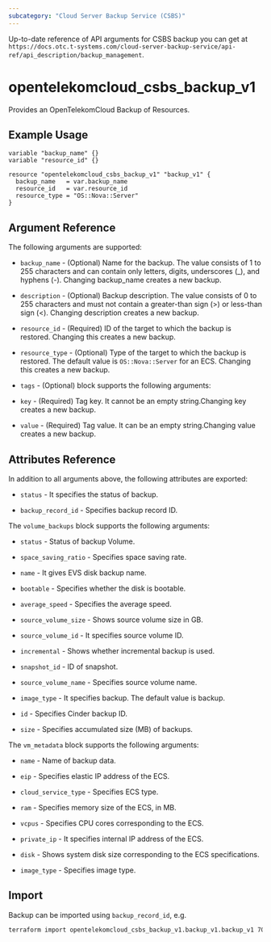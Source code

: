```yaml
---
subcategory: "Cloud Server Backup Service (CSBS)"
---
```


Up-to-date reference of API arguments for CSBS backup you can get at
`https://docs.otc.t-systems.com/cloud-server-backup-service/api-ref/api_description/backup_management`.

# opentelekomcloud_csbs_backup_v1

Provides an OpenTelekomCloud Backup of Resources.

## Example Usage

```hcl
variable "backup_name" {}
variable "resource_id" {}

resource "opentelekomcloud_csbs_backup_v1" "backup_v1" {
  backup_name   = var.backup_name
  resource_id   = var.resource_id
  resource_type = "OS::Nova::Server"
}
```

## Argument Reference

The following arguments are supported:

* `backup_name` - (Optional) Name for the backup. The value consists of 1 to 255 characters and can contain only letters, digits, underscores (_), and hyphens (-). Changing backup_name creates a new backup.

* `description` - (Optional) Backup description. The value consists of 0 to 255 characters and must not contain a greater-than sign (>) or less-than sign (<). Changing description creates a new backup.

* `resource_id` - (Required) ID of the target to which the backup is restored. Changing this creates a new backup.

* `resource_type` - (Optional) Type of the target to which the backup is restored. The default value is `OS::Nova::Server` for an ECS. Changing this creates a new backup.

* `tags` - (Optional) block supports the following arguments:

* `key` - (Required) Tag key. It cannot be an empty string.Changing key creates a new backup.

* `value` - (Required) Tag value. It can be an empty string.Changing value creates a new backup.

## Attributes Reference

In addition to all arguments above, the following attributes are exported:

* `status` - It specifies the status of backup.

* `backup_record_id` - Specifies backup record ID.

The `volume_backups` block supports the following arguments:

* `status` -  Status of backup Volume.

* `space_saving_ratio` -  Specifies space saving rate.

* `name` -  It gives EVS disk backup name.

* `bootable` -  Specifies whether the disk is bootable.

* `average_speed` -  Specifies the average speed.

* `source_volume_size` -  Shows source volume size in GB.

* `source_volume_id` -  It specifies source volume ID.

* `incremental` -  Shows whether incremental backup is used.

* `snapshot_id` -  ID of snapshot.

* `source_volume_name` -  Specifies source volume name.

* `image_type` -  It specifies backup. The default value is backup.

* `id` -  Specifies Cinder backup ID.

* `size` -  Specifies accumulated size (MB) of backups.

The `vm_metadata` block supports the following arguments:

* `name` - Name of backup data.

* `eip` - Specifies elastic IP address of the ECS.

* `cloud_service_type` - Specifies ECS type.

* `ram` - Specifies memory size of the ECS, in MB.

* `vcpus` - Specifies CPU cores corresponding to the ECS.

* `private_ip` - It specifies internal IP address of the ECS.

* `disk` - Shows system disk size corresponding to the ECS specifications.

* `image_type` - Specifies image type.

## Import

Backup can be imported using  `backup_record_id`, e.g.

```sh
terraform import opentelekomcloud_csbs_backup_v1.backup_v1.backup_v1 7056d636-ac60-4663-8a6c-82d3c32c1c64
```
